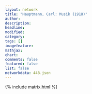 ```yaml
---
layout: network
title: "Hauptmann, Carl: Musik (1918)"
author:
description:
headline:
modified:
category:
tags: []
imagefeature: 
mathjax: 
chart: 
comments: false
featured: false
list: false
networkdata: 448.json
---
```

{% include matrix.html %}

